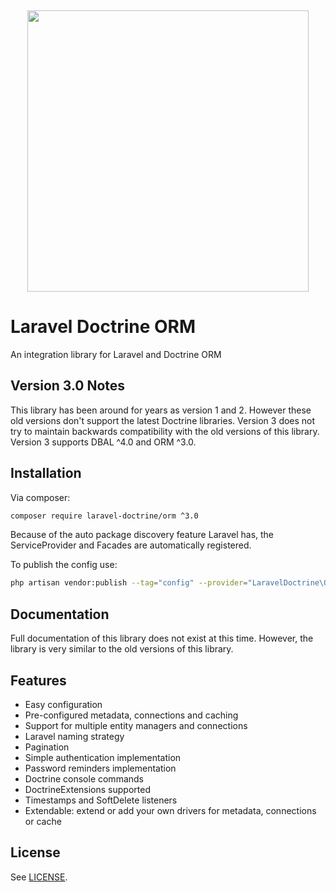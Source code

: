 <p align="center">
    <img src="https://placehold.co/10x10/337ab7/337ab7.png" width="100%" height="15px">
    <img width="450px" src="https://private-user-images.githubusercontent.com/493920/375536074-18bfa85b-082d-4b53-b6ce-d2757c4b163c.svg?jwt=eyJhbGciOiJIUzI1NiIsInR5cCI6IkpXVCJ9.eyJpc3MiOiJnaXRodWIuY29tIiwiYXVkIjoicmF3LmdpdGh1YnVzZXJjb250ZW50LmNvbSIsImtleSI6ImtleTUiLCJleHAiOjE3Mjg1OTI1MTIsIm5iZiI6MTcyODU5MjIxMiwicGF0aCI6Ii80OTM5MjAvMzc1NTM2MDc0LTE4YmZhODViLTA4MmQtNGI1My1iNmNlLWQyNzU3YzRiMTYzYy5zdmc_WC1BbXotQWxnb3JpdGhtPUFXUzQtSE1BQy1TSEEyNTYmWC1BbXotQ3JlZGVudGlhbD1BS0lBVkNPRFlMU0E1M1BRSzRaQSUyRjIwMjQxMDEwJTJGdXMtZWFzdC0xJTJGczMlMkZhd3M0X3JlcXVlc3QmWC1BbXotRGF0ZT0yMDI0MTAxMFQyMDMwMTJaJlgtQW16LUV4cGlyZXM9MzAwJlgtQW16LVNpZ25hdHVyZT0yYzQ5ZWEyZWJkYjcwY2NkZmRkMjFhN2ZiOTlkMmZjMDJiNTUyMTIxNWFhYjg0Nzc0ZGQyODE0YTk2YmRlZTU3JlgtQW16LVNpZ25lZEhlYWRlcnM9aG9zdCJ9.rQ87Pep6Ki44HHXayqZWI7q8uXUObdVmzODUqq_HiPE"/>
</p>

Laravel Doctrine ORM
====================

An integration library for Laravel and Doctrine ORM


Version 3.0 Notes
-----------------

This library has been around for years as version 1 and 2.  However these old versions don't
support the latest Doctrine libraries.  Version 3 does not try to maintain backwards compatibility
with the old versions of this library.  Version 3 supports DBAL ^4.0 and ORM ^3.0.


Installation
------------

Via composer:

```bash
composer require laravel-doctrine/orm ^3.0
```

Because of the auto package discovery feature Laravel has, the ServiceProvider and Facades 
are automatically registered.

To publish the config use:

```bash
php artisan vendor:publish --tag="config" --provider="LaravelDoctrine\ORM\DoctrineServiceProvider"
```

Documentation
-------------

Full documentation of this library does not exist at this time.  However, the library is
very similar to the old versions of this library.


Features
--------

* Easy configuration
* Pre-configured metadata, connections and caching
* Support for multiple entity managers and connections
* Laravel naming strategy
* Pagination
* Simple authentication implementation
* Password reminders implementation
* Doctrine console commands
* DoctrineExtensions supported
* Timestamps and SoftDelete listeners
* Extendable: extend or add your own drivers for metadata, connections or cache


License
-------

See [LICENSE](https://github.com/laravel-doctrine/orm/blob/master/LICENSE).

